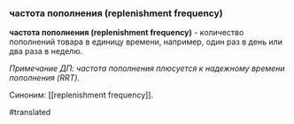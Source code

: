 ### частота пополнения (replenishment frequency)

**частота пополнения (replenishment frequency)** - количество пополнений товара в единицу времени, например, один раз в день или два раза в неделю.

*Примечание ДП: частота пополнения плюсуется к надежному времени пополнения (RRT).*

Синоним: [[replenishment frequency]].

#translated
